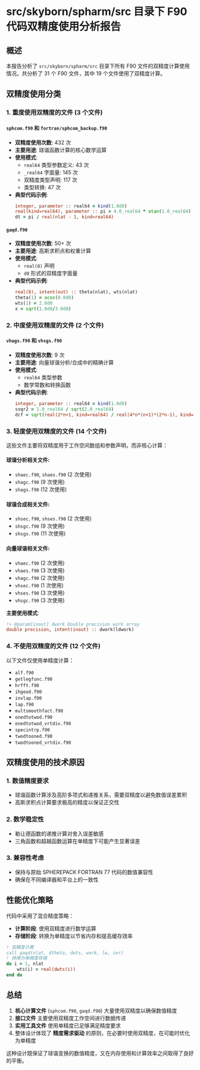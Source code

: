 # src/skyborn/spharm/src 目录下 F90 代码双精度使用分析报告

## 概述
本报告分析了 `src/skyborn/spharm/src` 目录下所有 F90 文件的双精度计算使用情况。共分析了 31 个 F90 文件，其中 19 个文件使用了双精度计算。

## 双精度使用分类

### 1. 重度使用双精度的文件 (3 个文件)

#### `sphcom.f90` 和 `fortran/sphcom_backup.f90`
- **双精度使用次数**: 432 次
- **主要用途**: 球谐函数计算的核心数学运算
- **使用模式**:
  - `real64` 类型参数定义: 43 次
  - `_real64` 字面量: 145 次  
  - 双精度类型声明: 117 次
  - 类型转换: 47 次
- **典型代码示例**:
  ```fortran
  integer, parameter :: real64 = kind(1.0d0)
  real(kind=real64), parameter :: pi = 4.0_real64 * atan(1.0_real64)
  dt = pi / real(nlat - 1, kind=real64)
  ```

#### `gaqd.f90` 
- **双精度使用次数**: 50+ 次
- **主要用途**: 高斯求积点和权重计算
- **使用模式**:
  - `real(8)` 声明
  - `d0` 形式的双精度字面量
- **典型代码示例**:
  ```fortran
  real(8), intent(out) :: theta(nlat), wts(nlat)
  theta(1) = acos(0.0d0)
  wts(1) = 2.0d0
  x = sqrt(1.0d0/3.0d0)
  ```

### 2. 中度使用双精度的文件 (2 个文件)

#### `vhags.f90` 和 `vhsgs.f90`
- **双精度使用次数**: 9 次
- **主要用途**: 向量球谐分析/合成中的精确计算
- **使用模式**:
  - `real64` 类型参数
  - 数学常数和转换函数
- **典型代码示例**:
  ```fortran
  integer, parameter :: real64 = kind(1.0d0)
  ssqr2 = 1.0_real64 / sqrt(2.0_real64)
  dcf = sqrt(real(2*n+1, kind=real64) / real(4*n*(n+1)*(2*n-1), kind=real64))
  ```

### 3. 轻度使用双精度的文件 (14 个文件)

这些文件主要将双精度用于工作空间数组和参数声明，而非核心计算：

#### 球谐分析相关文件:
- `shaec.f90`, `shaes.f90` (2 次使用)
- `shagc.f90` (9 次使用)  
- `shags.f90` (12 次使用)

#### 球谐合成相关文件:
- `shsec.f90`, `shses.f90` (2 次使用)
- `shsgc.f90` (9 次使用)
- `shsgs.f90` (11 次使用)

#### 向量球谐相关文件:
- `vhaec.f90` (2 次使用)
- `vhaes.f90` (3 次使用)  
- `vhagc.f90` (2 次使用)
- `vhsec.f90` (1 次使用)
- `vhses.f90` (3 次使用)
- `vhsgc.f90` (3 次使用)

**主要使用模式**:
```fortran
!> @param[inout] dwork Double precision work array  
double precision, intent(inout) :: dwork(ldwork)
```

### 4. 不使用双精度的文件 (12 个文件)

以下文件仅使用单精度计算：
- `alf.f90`
- `getlegfunc.f90`
- `hrfft.f90`
- `ihgeod.f90`
- `invlap.f90`
- `lap.f90`
- `multsmoothfact.f90`
- `onedtotwod.f90`
- `onedtotwod_vrtdiv.f90`
- `specintrp.f90`
- `twodtooned.f90`
- `twodtooned_vrtdiv.f90`

## 双精度使用的技术原因

### 1. 数值精度要求
- 球谐函数计算涉及高阶多项式和递推关系，需要双精度以避免数值误差累积
- 高斯求积点计算要求极高的精度以保证正交性

### 2. 数学稳定性
- 勒让德函数的递推计算对舍入误差敏感
- 三角函数和超越函数运算在单精度下可能产生显著误差

### 3. 兼容性考虑  
- 保持与原始 SPHEREPACK FORTRAN 77 代码的数值兼容性
- 确保在不同编译器和平台上的一致性

## 性能优化策略

代码中采用了混合精度策略：
- **计算阶段**: 使用双精度进行数学运算
- **存储阶段**: 转换为单精度以节省内存和提高缓存效率

```fortran
! 双精度计算
call gaqd(nlat, dtheta, dwts, work, lw, ier)  
! 转换为单精度存储
do i = 1, nlat
    wts(i) = real(dwts(i))  
end do
```

## 总结

1. **核心计算文件** (`sphcom.f90`, `gaqd.f90`) 大量使用双精度以确保数值精度
2. **接口文件** 主要使用双精度工作空间进行数据传递
3. **实用工具文件** 使用单精度已足够满足精度要求
4. 整体设计体现了 **精度需求驱动** 的原则，在必要时使用双精度，在可能时优化为单精度

这种设计既保证了球谐变换的数值精度，又在内存使用和计算效率之间取得了良好的平衡。